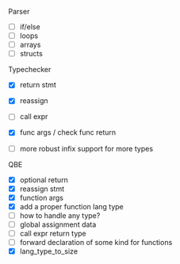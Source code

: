 Parser
- [ ] if/else
- [ ] loops
- [ ] arrays
- [ ] structs

Typechecker
- [X] return stmt
- [X] reassign
- [ ] call expr
- [X] func args / check func return
- [ ] more robust infix support for more types


QBE
- [X] optional return
- [X] reassign stmt
- [X] function args
- [X] add a proper function lang type
- [ ] how to handle any type?
- [ ] global assignment data
- [ ] call expr return type
- [ ] forward declaration of some kind for functions
- [X] lang_type_to_size
